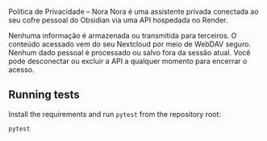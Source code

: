 Política de Privacidade – Nora
Nora é uma assistente privada conectada ao seu cofre pessoal do Obsidian via uma API hospedada no Render.

Nenhuma informação é armazenada ou transmitida para terceiros.
O conteúdo acessado vem do seu Nextcloud por meio de WebDAV seguro.
Nenhum dado pessoal é processado ou salvo fora da sessão atual.
Você pode desconectar ou excluir a API a qualquer momento para encerrar o acesso.

## Running tests

Install the requirements and run `pytest` from the repository root:

```bash
pytest
```

